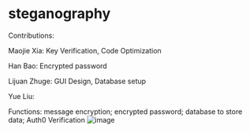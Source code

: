 # steganography
Contributions:

Maojie Xia: Key Verification, Code Optimization

Han Bao: Encrypted password

Lijuan Zhuge: GUI Design, Database setup

Yue Liu: 

Functions:
message encryption; encrypted password; database to store data; Auth0 Verification
![image](https://user-images.githubusercontent.com/19217683/180115740-b89f9c4a-9aff-4fe5-b393-8df255bbbbf5.png)
